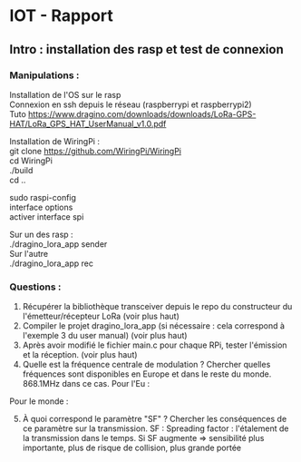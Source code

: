 # IOT - Rapport
## Intro : installation des rasp et test de connexion
### Manipulations :

Installation de l'OS sur le rasp  
Connexion en ssh depuis le réseau (raspberrypi et raspberrypi2)  
Tuto https://www.dragino.com/downloads/downloads/LoRa-GPS-HAT/LoRa_GPS_HAT_UserManual_v1.0.pdf  

Installation de WiringPi :  
git clone https://github.com/WiringPi/WiringPi  
cd WiringPi  
./build  
cd ..  
  
sudo raspi-config  
interface options  
activer interface spi  
  
Sur un des rasp :   
./dragino_lora_app sender  
Sur l'autre  
./dragino_lora_app rec  

### Questions :
1. Récupérer la bibliothèque transceiver depuis le repo du constructeur du l'émetteur/récepteur LoRa (voir plus haut)
2. Compiler le projet dragino_lora_app (si nécessaire : cela correspond à l'exemple 3 du user manual) (voir plus haut)
3. Après avoir modifié le fichier main.c pour chaque RPi, tester l'émission et la réception. (voir plus haut)
4. Quelle est la fréquence centrale de modulation ? Chercher quelles fréquences sont disponibles en Europe et dans le reste du monde. 
  868.1MHz dans ce cas.
  Pour l'Eu : 
  
  Pour le monde :
  
5. À quoi correspond le paramètre "SF" ? Chercher les conséquences de ce paramètre sur la transmission.
  SF : Spreading factor : l'étalement de la transmission dans le temps. 
  Si SF augmente => sensibilité plus importante, plus de risque de collision, plus grande portée
